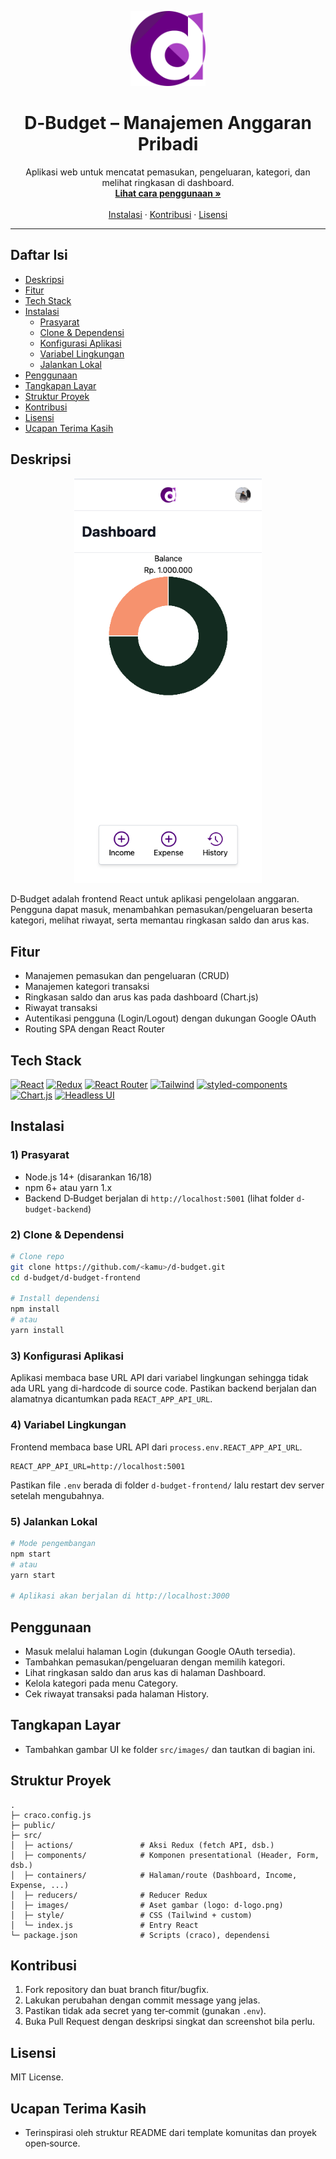 <p align="center">
  <a href="#">
    <img src="src/images/d-logo.png?raw=true" alt="D-Budget Logo" width="120" />
  </a>
</p>

<h1 align="center">D‑Budget – Manajemen Anggaran Pribadi</h1>

<p align="center">
  Aplikasi web untuk mencatat pemasukan, pengeluaran, kategori, dan melihat ringkasan di dashboard.
  <br/>
  <a href="#penggunaan"><strong>Lihat cara penggunaan »</strong></a>
  <br/>
  <br/>
  <a href="#instalasi">Instalasi</a>
  ·
  <a href="#kontribusi">Kontribusi</a>
  ·
  <a href="#lisensi">Lisensi</a>
  
</p>

---

## Daftar Isi
- [Deskripsi](#deskripsi)
- [Fitur](#fitur)
- [Tech Stack](#tech-stack)
- [Instalasi](#instalasi)
  - [Prasyarat](#1-prasyarat)
  - [Clone & Dependensi](#2-clone--dependensi)
  - [Konfigurasi Aplikasi](#3-konfigurasi-aplikasi)
  - [Variabel Lingkungan](#4-variabel-lingkungan)
  - [Jalankan Lokal](#5-jalankan-lokal)
- [Penggunaan](#penggunaan)
- [Tangkapan Layar](#tangkapan-layar)
- [Struktur Proyek](#struktur-proyek)
- [Kontribusi](#kontribusi)
- [Lisensi](#lisensi)
- [Ucapan Terima Kasih](#ucapan-terima-kasih)

## Deskripsi
<p align="center">
  <img src="src/images/d-budget.png" alt="Screenshot D-Budget" width="300" />
  <br/>
</p>

D‑Budget adalah frontend React untuk aplikasi pengelolaan anggaran. Pengguna dapat masuk, menambahkan pemasukan/pengeluaran beserta kategori, melihat riwayat, serta memantau ringkasan saldo dan arus kas.

## Fitur
- Manajemen pemasukan dan pengeluaran (CRUD)
- Manajemen kategori transaksi
- Ringkasan saldo dan arus kas pada dashboard (Chart.js)
- Riwayat transaksi
- Autentikasi pengguna (Login/Logout) dengan dukungan Google OAuth
- Routing SPA dengan React Router

## Tech Stack
<p>
  <a href="https://react.dev/"><img src="https://img.shields.io/badge/React-149ECA?style=for-the-badge&logo=react&logoColor=white" alt="React"/></a>
  <a href="https://redux.js.org/"><img src="https://img.shields.io/badge/Redux-593D88?style=for-the-badge&logo=redux&logoColor=white" alt="Redux"/></a>
  <a href="https://reactrouter.com/"><img src="https://img.shields.io/badge/React%20Router-CA4245?style=for-the-badge&logo=react-router&logoColor=white" alt="React Router"/></a>
  <a href="https://tailwindcss.com/"><img src="https://img.shields.io/badge/TailwindCSS-06B6D4?style=for-the-badge&logo=tailwindcss&logoColor=white" alt="Tailwind"/></a>
  <a href="https://styled-components.com/"><img src="https://img.shields.io/badge/styled--components-DB7093?style=for-the-badge&logo=styledcomponents&logoColor=white" alt="styled-components"/></a>
  <a href="https://www.chartjs.org/"><img src="https://img.shields.io/badge/Chart.js-FF6384?style=for-the-badge&logo=chartdotjs&logoColor=white" alt="Chart.js"/></a>
  <a href="https://headlessui.dev/"><img src="https://img.shields.io/badge/Headless%20UI-111827?style=for-the-badge" alt="Headless UI"/></a>
</p>

## Instalasi

### 1) Prasyarat
- Node.js 14+ (disarankan 16/18)
- npm 6+ atau yarn 1.x
- Backend D‑Budget berjalan di `http://localhost:5001` (lihat folder `d-budget-backend`)

### 2) Clone & Dependensi
```bash
# Clone repo
git clone https://github.com/<kamu>/d-budget.git
cd d-budget/d-budget-frontend

# Install dependensi
npm install
# atau
yarn install
```

### 3) Konfigurasi Aplikasi
Aplikasi membaca base URL API dari variabel lingkungan sehingga tidak ada URL yang di-hardcode di source code.
Pastikan backend berjalan dan alamatnya dicantumkan pada `REACT_APP_API_URL`.

### 4) Variabel Lingkungan
Frontend membaca base URL API dari `process.env.REACT_APP_API_URL`.

```env
REACT_APP_API_URL=http://localhost:5001
```

Pastikan file `.env` berada di folder `d-budget-frontend/` lalu restart dev server setelah mengubahnya.

### 5) Jalankan Lokal
```bash
# Mode pengembangan
npm start
# atau
yarn start

# Aplikasi akan berjalan di http://localhost:3000
```

## Penggunaan
- Masuk melalui halaman Login (dukungan Google OAuth tersedia).
- Tambahkan pemasukan/pengeluaran dengan memilih kategori.
- Lihat ringkasan saldo dan arus kas di halaman Dashboard.
- Kelola kategori pada menu Category.
- Cek riwayat transaksi pada halaman History.

## Tangkapan Layar
- Tambahkan gambar UI ke folder `src/images/` dan tautkan di bagian ini.

## Struktur Proyek
```
.
├─ craco.config.js
├─ public/
├─ src/
│  ├─ actions/               # Aksi Redux (fetch API, dsb.)
│  ├─ components/            # Komponen presentational (Header, Form, dsb.)
│  ├─ containers/            # Halaman/route (Dashboard, Income, Expense, ...)
│  ├─ reducers/              # Reducer Redux
│  ├─ images/                # Aset gambar (logo: d-logo.png)
│  ├─ style/                 # CSS (Tailwind + custom)
│  └─ index.js               # Entry React
└─ package.json              # Scripts (craco), dependensi
```

## Kontribusi
1. Fork repository dan buat branch fitur/bugfix.
2. Lakukan perubahan dengan commit message yang jelas.
3. Pastikan tidak ada secret yang ter‑commit (gunakan `.env`).
4. Buka Pull Request dengan deskripsi singkat dan screenshot bila perlu.

## Lisensi
MIT License.

## Ucapan Terima Kasih
- Terinspirasi oleh struktur README dari template komunitas dan proyek open‑source.
